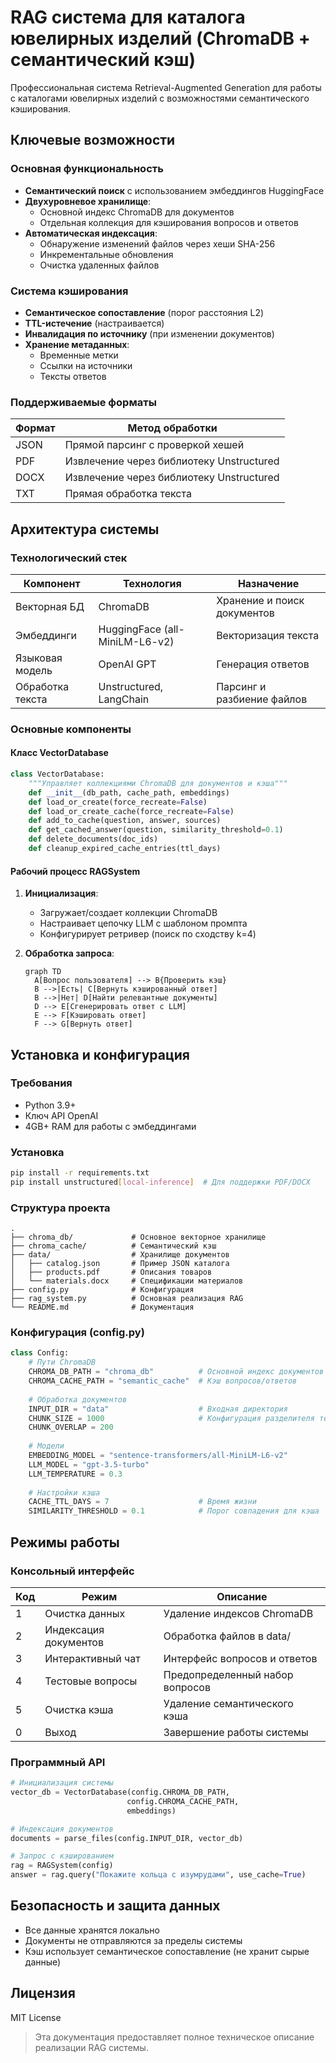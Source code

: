# RAG система для каталога ювелирных изделий (ChromaDB + семантический кэш)

Профессиональная система Retrieval-Augmented Generation для работы с каталогами ювелирных изделий с возможностями семантического кэширования.

## Ключевые возможности

### Основная функциональность
- **Семантический поиск** с использованием эмбеддингов HuggingFace
- **Двухуровневое хранилище**:
  - Основной индекс ChromaDB для документов
  - Отдельная коллекция для кэширования вопросов и ответов
- **Автоматическая индексация**:
  - Обнаружение изменений файлов через хеши SHA-256
  - Инкрементальные обновления
  - Очистка удаленных файлов

### Система кэширования
- **Семантическое сопоставление** (порог расстояния L2)
- **TTL-истечение** (настраивается)
- **Инвалидация по источнику** (при изменении документов)
- **Хранение метаданных**:
  - Временные метки
  - Ссылки на источники
  - Тексты ответов

### Поддерживаемые форматы
| Формат | Метод обработки |
|--------|-------------------|
| JSON   | Прямой парсинг с проверкой хешей |
| PDF    | Извлечение через библиотеку Unstructured |
| DOCX   | Извлечение через библиотеку Unstructured |
| TXT    | Прямая обработка текста |

## Архитектура системы

### Технологический стек
| Компонент | Технология | Назначение |
|-----------|------------|---------|
| Векторная БД | ChromaDB | Хранение и поиск документов |
| Эмбеддинги | HuggingFace (all-MiniLM-L6-v2) | Векторизация текста |
| Языковая модель | OpenAI GPT | Генерация ответов |
| Обработка текста | Unstructured, LangChain | Парсинг и разбиение файлов |

### Основные компоненты

#### Класс VectorDatabase
```python
class VectorDatabase:
    """Управляет коллекциями ChromaDB для документов и кэша"""
    def __init__(db_path, cache_path, embeddings)
    def load_or_create(force_recreate=False)
    def load_or_create_cache(force_recreate=False)
    def add_to_cache(question, answer, sources)
    def get_cached_answer(question, similarity_threshold=0.1)
    def delete_documents(doc_ids)
    def cleanup_expired_cache_entries(ttl_days)
```

#### Рабочий процесс RAGSystem
1. **Инициализация**:
   - Загружает/создает коллекции ChromaDB
   - Настраивает цепочку LLM с шаблоном промпта
   - Конфигурирует ретривер (поиск по сходству k=4)

2. **Обработка запроса**:
   ```mermaid
   graph TD
     A[Вопрос пользователя] --> B{Проверить кэш}
     B -->|Есть| C[Вернуть кэшированный ответ]
     B -->|Нет| D[Найти релевантные документы]
     D --> E[Сгенерировать ответ с LLM]
     E --> F[Кэшировать ответ]
     F --> G[Вернуть ответ]
   ```

## Установка и конфигурация

### Требования
- Python 3.9+
- Ключ API OpenAI
- 4GB+ RAM для работы с эмбеддингами

### Установка
```bash
pip install -r requirements.txt
pip install unstructured[local-inference]  # Для поддержки PDF/DOCX
```

### Структура проекта
```
.
├── chroma_db/             # Основное векторное хранилище
├── chroma_cache/          # Семантический кэш
├── data/                  # Хранилище документов
│   ├── catalog.json       # Пример JSON каталога
│   ├── products.pdf       # Описания товаров  
│   └── materials.docx     # Спецификации материалов
├── config.py              # Конфигурация
├── rag_system.py          # Основная реализация RAG
└── README.md              # Документация
```

### Конфигурация (config.py)
```python
class Config:
    # Пути ChromaDB
    CHROMA_DB_PATH = "chroma_db"          # Основной индекс документов
    CHROMA_CACHE_PATH = "semantic_cache"  # Кэш вопросов/ответов
    
    # Обработка документов
    INPUT_DIR = "data"                    # Входная директория
    CHUNK_SIZE = 1000                     # Конфигурация разделителя текста
    CHUNK_OVERLAP = 200
    
    # Модели
    EMBEDDING_MODEL = "sentence-transformers/all-MiniLM-L6-v2"
    LLM_MODEL = "gpt-3.5-turbo"
    LLM_TEMPERATURE = 0.3
    
    # Настройки кэша  
    CACHE_TTL_DAYS = 7                    # Время жизни
    SIMILARITY_THRESHOLD = 0.1            # Порог совпадения для кэша
```

## Режимы работы

### Консольный интерфейс
| Код | Режим | Описание |
|------|------|-------------|
| 1 | Очистка данных | Удаление индексов ChromaDB |
| 2 | Индексация документов | Обработка файлов в data/ |
| 3 | Интерактивный чат | Интерфейс вопросов и ответов |
| 4 | Тестовые вопросы | Предопределенный набор вопросов |
| 5 | Очистка кэша | Удаление семантического кэша |
| 0 | Выход | Завершение работы системы |

### Программный API
```python
# Инициализация системы
vector_db = VectorDatabase(config.CHROMA_DB_PATH, 
                          config.CHROMA_CACHE_PATH,
                          embeddings)

# Индексация документов
documents = parse_files(config.INPUT_DIR, vector_db)

# Запрос с кэшированием
rag = RAGSystem(config)
answer = rag.query("Покажите кольца с изумрудами", use_cache=True)
```

## Безопасность и защита данных
- Все данные хранятся локально
- Документы не отправляются за пределы системы
- Кэш использует семантическое сопоставление (не хранит сырые данные)

## Лицензия
MIT License

> Эта документация предоставляет полное техническое описание реализации RAG системы.
